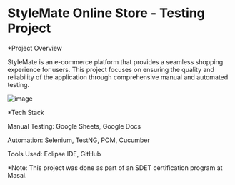 # StyleMate Online Store - Testing Project

*Project Overview

StyleMate is an e-commerce platform that provides a seamless shopping experience for users. This project focuses on ensuring the quality and reliability of the application through comprehensive manual and automated testing.

![image](https://github.com/user-attachments/assets/f2c97551-acfb-47d2-bf3f-0d093faa463f)

*Tech Stack

Manual Testing: Google Sheets, Google Docs

Automation: Selenium, TestNG, POM, Cucumber

Tools Used: Eclipse IDE, GitHub

*Note: This project was done as part of an SDET certification program at Masai.


